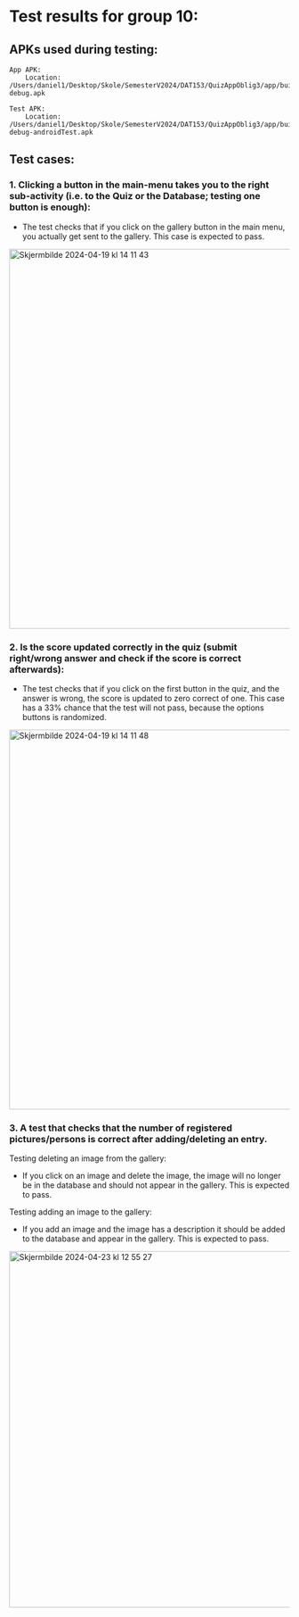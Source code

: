 # Test results for group 10:

## APKs used during testing:

	App APK:
		Location: /Users/daniel1/Desktop/Skole/SemesterV2024/DAT153/QuizAppOblig3/app/build/outputs/apk/debug/app-debug.apk
  
	Test APK:
		Location: /Users/daniel1/Desktop/Skole/SemesterV2024/DAT153/QuizAppOblig3/app/build/outputs/apk/androidTest/debug/app-debug-androidTest.apk
    
## Test cases:

### 1. Clicking a button in the main-menu takes you to the right sub-activity (i.e. to the Quiz or the Database; testing one button is enough):
   - The test checks that if you click on the gallery button in the main menu, you actually get sent to the gallery. This case is expected to pass.
<img width="681" alt="Skjermbilde 2024-04-19 kl  14 11 43" src="https://github.com/h600884/QuizApp-Oblig3/assets/89258811/5d132ca8-47ab-4969-bc3d-77013fa0faab">


### 2. Is the score updated correctly in the quiz (submit right/wrong answer and check if the score is correct afterwards):
  - The test checks that if you click on the first button in the quiz, and the answer is wrong, the score is updated to zero correct of one. This case has a 33% chance that the test will not pass, because the options buttons is randomized. 
<img width="681" alt="Skjermbilde 2024-04-19 kl  14 11 48" src="https://github.com/h600884/QuizApp-Oblig3/assets/89258811/de0c991f-f76f-4ab2-98cb-edd3ba891cec">

### 3. A test that checks that the number of registered pictures/persons is correct after adding/deleting an entry. 

Testing deleting an image from the gallery:
- If you click on an image and delete the image, the image will no longer be in the database and should not appear in the gallery. This is expected to pass.

Testing adding an image to the gallery:
- If you add an image and the image has a description it should be added to the database and appear in the gallery. This is expected to  pass. 
<img width="639" alt="Skjermbilde 2024-04-23 kl  12 55 27" src="https://github.com/h600884/QuizApp-Oblig3/assets/89258811/4670456b-ce55-4d04-ae92-9a0db49a1896">






   

